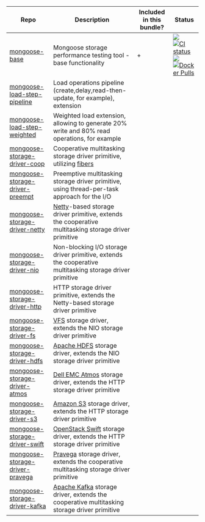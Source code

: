 
| Repo | Description | Included in this bundle? | Status |
|------|-------------|--------------------------|--------|
| [mongoose-<br/>base](https://github.com/emc-mongoose/mongoose-base) | Mongoose storage performance testing tool - base functionality | + | [![](https://img.shields.io/maven-metadata/v/http/central.maven.org/maven2/com/github/emc-mongoose/mongoose-base/maven-metadata.xml.svg)](http://central.maven.org/maven2/com/github/emc-mongoose/mongoose-base) <br/> [![CI status](https://gitlab.com/emc-mongoose/mongoose-base/badges/master/pipeline.svg)](https://gitlab.com/emc-mongoose/mongoose-base/commits/master) <br/> [![](https://img.shields.io/badge/Issue-Tracker-red.svg)](https://mongoose-issues.atlassian.net/projects/BASE) <br/> [![Docker Pulls](https://img.shields.io/docker/pulls/emcmongoose/mongoose-base.svg)](https://hub.docker.com/r/emcmongoose/mongoose-base/)
| [mongoose-<br/>load-step-pipeline](https://github.com/emc-mongoose/mongoose-load-step-pipeline) | Load operations pipeline (create,delay,read-then-update, for example), extension
| [mongoose-<br/>load-step-weighted](https://github.com/emc-mongoose/mongoose-load-step-weighted) | Weighted load extension, allowing to generate 20% write and 80% read operations, for example
| [mongoose-<br/>storage-driver-coop](https://github.com/emc-mongoose/mongoose-storage-driver-coop) | Cooperative multitasking storage driver primitive, utilizing [fibers](https://github.com/akurilov/fiber4j)
| [mongoose-<br/>storage-driver-preempt](https://github.com/emc-mongoose/mongoose-storage-driver-preempt) | Preemptive multitasking storage driver primitive, using thread-per-task approach for the I/O
| [mongoose-<br/>storage-driver-netty](https://github.com/emc-mongoose/mongoose-storage-driver-netty) | [Netty](https://netty.io/)-based storage driver primitive, extends the cooperative multitasking storage driver primitive
| [mongoose-<br/>storage-driver-nio](https://github.com/emc-mongoose/mongoose-storage-driver-nio) | Non-blocking I/O storage driver primitive, extends the cooperative multitasking storage driver primitive
| [mongoose-<br/>storage-driver-http](https://github.com/emc-mongoose/mongoose-storage-driver-http) | HTTP storage driver primitive, extends the Netty-based storage driver primitive
| [mongoose-<br/>storage-driver-fs](https://github.com/emc-mongoose/mongoose-storage-driver-fs) | [VFS](https://www.oreilly.com/library/view/understanding-the-linux/0596005652/ch12s01.html) storage driver, extends the NIO storage driver primitive
| [mongoose-<br/>storage-driver-hdfs](https://github.com/emc-mongoose/mongoose-storage-driver-hdfs) | [Apache HDFS](http://hadoop.apache.org/docs/stable/hadoop-project-dist/hadoop-hdfs/HdfsDesign.html) storage driver, extends the NIO storage driver primitive
| [mongoose-<br/>storage-driver-atmos](https://github.com/emc-mongoose/mongoose-storage-driver-atmos) | [Dell EMC Atmos](https://poland.emc.com/collateral/software/data-sheet/h5770-atmos-ds.pdf) storage driver, extends the HTTP storage driver primitive
| [mongoose-<br/>storage-driver-s3](https://github.com/emc-mongoose/mongoose-storage-driver-s3) | [Amazon S3](https://docs.aws.amazon.com/en_us/AmazonS3/latest/API/Welcome.html) storage driver, extends the HTTP storage driver primitive
| [mongoose-<br/>storage-driver-swift](https://github.com/emc-mongoose/mongoose-storage-driver-swift) | [OpenStack Swift](https://wiki.openstack.org/wiki/Swift) storage driver, extends the HTTP storage driver primitive
| [mongoose-<br/>storage-driver-pravega](https://github.com/emc-mongoose/mongoose-storage-driver-pravega) | [Pravega](http://pravega.io) storage driver, extends the cooperative multitasking storage driver primitive
| [mongoose-<br/>storage-driver-kafka](https://github.com/emc-mongoose/mongoose-storage-driver-kafka) | [Apache Kafka](https://kafka.apache.org/) storage driver, extends the cooperative multitasking storage driver primitive

